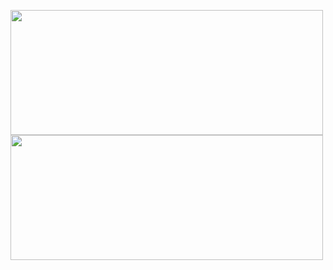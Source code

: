 <div class="fixed">
  <p>
    <a href="https://github.com/anuraghazra/github-readme-stats">
      <img
        src="https://github-readme-stats.vercel.app/api?username=nu-I86&amp;theme=material-palenight&amp;show_icons=true"
        width="500" height="200" align="center" />
    </a>
    <a href="https://github.com/anuraghazra/github-readme-stats">
      <img
        src="https://github-readme-stats.vercel.app/api/top-langs/?username=nu-I86&amp;layout=compact&amp;theme=material-palenight"
        width="500" height="200" align="center" />
    </a>
  </p>
</div>

<div class="content">
  
</div>
